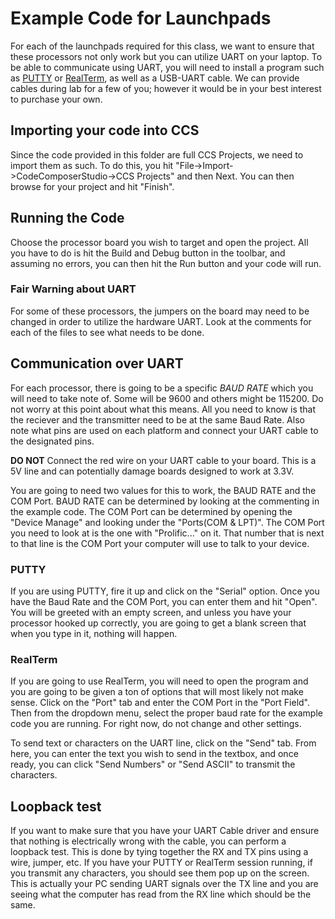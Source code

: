 # Example Code for Launchpads
For each of the launchpads required for this class, we want to ensure that these processors not only work but you can utilize UART on your laptop. To be able to communicate using UART, you will need to install a program such as [PUTTY](http://www.putty.org/) or [RealTerm](https://sourceforge.net/projects/realterm/), as well as a USB-UART cable. We can provide cables during lab for a few of you; however it would be in your best interest to purchase your own.

## Importing your code into CCS
Since the code provided in this folder are full CCS Projects, we need to import them as such. To do this, you hit "File->Import->CodeComposerStudio->CCS Projects" and then Next. You can then browse for your project and hit "Finish".

## Running the Code
Choose the processor board you wish to target and open the project. All you have to do is hit the Build and Debug button in the toolbar, and assuming no errors, you can then hit the Run button and your code will run. 

### Fair Warning about UART
For some of these processors, the jumpers on the board may need to be changed in order to utilize the hardware UART. Look at the comments for each of the files to see what needs to be done.

## Communication over UART
For each processor, there is going to be a specific *BAUD RATE* which you will need to take note of. Some will be 9600 and others might be 115200. Do not worry at this point about what this means. All you need to know is that the reciever and the transmitter need to be at the same Baud Rate. Also note what pins are used on each platform and connect your UART cable to the designated pins.

**DO NOT** Connect the red wire on your UART cable to your board. This is a 5V line and can potentially damage boards designed to work at 3.3V.

You are going to need two values for this to work, the BAUD RATE and the COM Port. BAUD RATE can be determined by looking at the commenting in the example code. The COM Port can be determined by opening the "Device Manage" and looking under the "Ports(COM & LPT)". The COM Port you need to look at is the one with "Prolific..." on it. That number that is next to that line is the COM Port your computer will use to talk to your device.

### PUTTY
If you are using PUTTY, fire it up and click on the "Serial" option. Once you have the Baud Rate and the COM Port, you can enter them and hit "Open". You will be greeted with an empty screen, and unless you have your processor hooked up correctly, you are going to get a blank screen that when you type in it, nothing will happen. 

### RealTerm
If you are going to use RealTerm, you will need to open the program and you are going to be given a ton of options that will most likely not make sense. Click on the "Port" tab and enter the COM Port in the "Port Field". Then from the dropdown menu, select the proper baud rate for the example code you are running. For right now, do not change and other settings. 

To send text or characters on the UART line, click on the "Send" tab. From here, you can enter the text you wish to send in the textbox, and once ready, you can click "Send Numbers" or "Send ASCII" to transmit the characters. 

## Loopback test
If you want to make sure that you have your UART Cable driver and ensure that nothing is electrically wrong with the cable, you can perform a loopback test. This is done by tying together the RX and TX pins using a wire, jumper, etc. If you have your PUTTY or RealTerm session running, if you transmit any characters, you should see them pop up on the screen. This is actually your PC sending UART signals over the TX line and you are seeing what the computer has read from the RX line which should be the same.